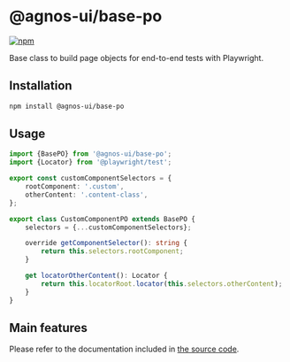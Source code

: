 # @agnos-ui/base-po

[![npm](https://img.shields.io/npm/v/@agnos-ui/base-po)](https://www.npmjs.com/package/@agnos-ui/base-po)

Base class to build page objects for end-to-end tests with Playwright.

## Installation

```sh
npm install @agnos-ui/base-po
```

## Usage

```ts
import {BasePO} from '@agnos-ui/base-po';
import {Locator} from '@playwright/test';

export const customComponentSelectors = {
	rootComponent: '.custom',
	otherContent: '.content-class',
};

export class CustomComponentPO extends BasePO {
	selectors = {...customComponentSelectors};

	override getComponentSelector(): string {
		return this.selectors.rootComponent;
	}

	get locatorOtherContent(): Locator {
		return this.locatorRoot.locator(this.selectors.otherContent);
	}
}
```

## Main features

Please refer to the documentation included in [the source code](lib/base.po.ts).
